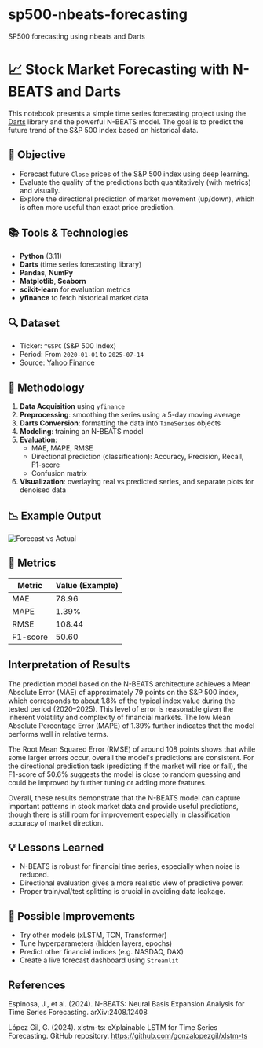 # sp500-nbeats-forecasting
SP500 forecasting using nbeats and Darts

# 📈 Stock Market Forecasting with N-BEATS and Darts

This notebook presents a simple time series forecasting project using the [Darts](https://github.com/unit8co/darts) library and the powerful N-BEATS model. The goal is to predict the future trend of the S&P 500 index based on historical data.

## 🧠 Objective

- Forecast future `Close` prices of the S&P 500 index using deep learning.
- Evaluate the quality of the predictions both quantitatively (with metrics) and visually.
- Explore the directional prediction of market movement (up/down), which is often more useful than exact price prediction.

## 📚 Tools & Technologies

- **Python** (3.11)
- **Darts** (time series forecasting library)
- **Pandas**, **NumPy**
- **Matplotlib**, **Seaborn**
- **scikit-learn** for evaluation metrics
- **yfinance** to fetch historical market data

## 🔍 Dataset

- Ticker: `^GSPC` (S&P 500 Index)
- Period: From `2020-01-01` to `2025-07-14`
- Source: [Yahoo Finance](https://finance.yahoo.com/)


## 🔧 Methodology

1. **Data Acquisition** using `yfinance`
2. **Preprocessing**: smoothing the series using a 5-day moving average
3. **Darts Conversion**: formatting the data into `TimeSeries` objects
4. **Modeling**: training an N-BEATS model
5. **Evaluation**:
   - MAE, MAPE, RMSE
   - Directional prediction (classification): Accuracy, Precision, Recall, F1-score
   - Confusion matrix
6. **Visualization**: overlaying real vs predicted series, and separate plots for denoised data

## 📉 Example Output

![Forecast vs Actual](graphs/Fig.png)

## 🧪 Metrics

| Metric            | Value (Example) |
|-------------------|-----------------|
| MAE               | 78.96           |
| MAPE              | 1.39%           |
| RMSE              | 108.44                    |
| F1-score          | 50.60            |

## Interpretation of Results
The prediction model based on the N-BEATS architecture achieves a Mean Absolute Error (MAE) of approximately 79 points on the S&P 500 index, which corresponds to about 1.8% of the typical index value during the tested period (2020–2025). This level of error is reasonable given the inherent volatility and complexity of financial markets. The low Mean Absolute Percentage Error (MAPE) of 1.39% further indicates that the model performs well in relative terms.

The Root Mean Squared Error (RMSE) of around 108 points shows that while some larger errors occur, overall the model's predictions are consistent. For the directional prediction task (predicting if the market will rise or fall), the F1-score of 50.6% suggests the model is close to random guessing and could be improved by further tuning or adding more features.

Overall, these results demonstrate that the N-BEATS model can capture important patterns in stock market data and provide useful predictions, though there is still room for improvement especially in classification accuracy of market direction.

## 💡 Lessons Learned

- N-BEATS is robust for financial time series, especially when noise is reduced.
- Directional evaluation gives a more realistic view of predictive power.
- Proper train/val/test splitting is crucial in avoiding data leakage.

## 🚀 Possible Improvements

- Try other models (xLSTM, TCN, Transformer)
- Tune hyperparameters (hidden layers, epochs)
- Predict other financial indices (e.g. NASDAQ, DAX)
- Create a live forecast dashboard using `Streamlit`

## References
Espinosa, J., et al. (2024). N-BEATS: Neural Basis Expansion Analysis for Time Series Forecasting. arXiv:2408.12408

López Gil, G. (2024). xlstm-ts: eXplainable LSTM for Time Series Forecasting. GitHub repository. https://github.com/gonzalopezgil/xlstm-ts


